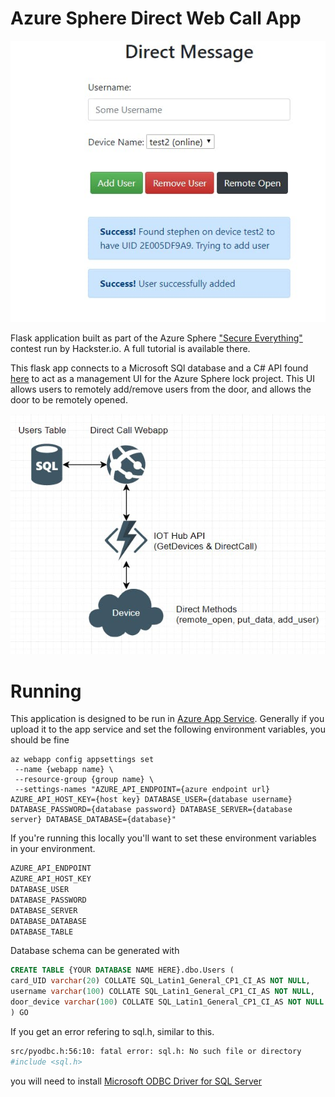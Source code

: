 # Azure Sphere Direct Web Call App

![](pics/device_success.jpeg)

Flask application built as part of the Azure Sphere ["Secure Everything"](https://www.hackster.io/lock-and-load/azure-sphere-iot-enabled-rfid-lock-e73f70) contest run by Hackster.io. A full tutorial is available there.

This flask app connects to a Microsoft SQl database and a C# API found [here](https://github.com/SrzStephen/Azure-IOT-Hub-API) to act as a management UI for the Azure Sphere lock project. This UI allows users to remotely add/remove users from the door, and allows the door to be remotely opened.

![](pics/data_flow.jpeg)


# Running
This application is designed to be run in [Azure App Service](https://azure.microsoft.com/en-au/services/app-service/). Generally if you upload it to the app service and set the following environment variables, you should be fine

```azure
az webapp config appsettings set
 --name {webapp name} \
 --resource-group {group name} \
 --settings-names "AZURE_API_ENDPOINT={azure endpoint url} AZURE_API_HOST_KEY={host key} DATABASE_USER={database username} DATABASE_PASSWORD={database password} DATABASE_SERVER={database server} DATABASE_DATABASE={database}"
```
If you're running this locally you'll want to set these environment variables in your environment.
```zsh
AZURE_API_ENDPOINT
AZURE_API_HOST_KEY
DATABASE_USER
DATABASE_PASSWORD
DATABASE_SERVER
DATABASE_DATABASE
DATABASE_TABLE
```
Database schema can be generated with 
```sql
CREATE TABLE {YOUR DATABASE NAME HERE}.dbo.Users (
card_UID varchar(20) COLLATE SQL_Latin1_General_CP1_CI_AS NOT NULL,
username varchar(100) COLLATE SQL_Latin1_General_CP1_CI_AS NOT NULL,
door_device varchar(100) COLLATE SQL_Latin1_General_CP1_CI_AS NOT NULL
) GO
```
If you get an error refering to sql.h, similar to this.
```zsh
src/pyodbc.h:56:10: fatal error: sql.h: No such file or directory
#include <sql.h>
```
you will need to install [Microsoft ODBC Driver for SQL Server](https://docs.microsoft.com/en-us/sql/connect/odbc/microsoft-odbc-driver-for-sql-server?view=sql-server-ver15)